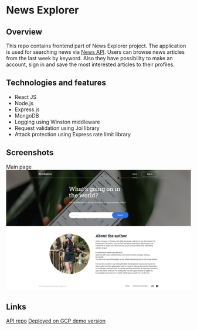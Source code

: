 # News Explorer

## Overview

This repo contains frontend part of News Explorer project. The application is used for searching news via [News API](https://newsapi.org/). Users can browse news articles from the last week by keyword. Also they have possibility to make an account, sign in and save the most interested articles to their profiles. 

## Technologies and features

* React JS
* Node.js
* Express.js
* MongoDB
* Logging using Winston middleware
* Request validation using Joi library
* Attack protection using Express rate limit library

## Screenshots

Main page
![Main page](https://github.com/TatianaBialik/news-explorer-frontend/blob/main/screenshots/the%20whole%20page.png)

## Links

[API repo](https://github.com/TatianaBialik/news-explorer-api)
[Deployed on GCP demo version](https://www.my-news-explorer.students.nomoredomainssbs.ru/)
